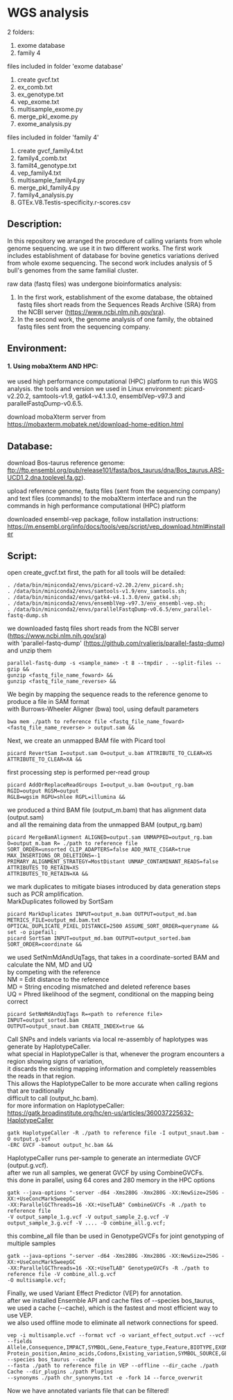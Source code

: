 # WGS analysis
 
2 folders:
1. exome database
2. family 4

files included in folder 'exome database'
1. create gvcf.txt
2. ex_comb.txt
3. ex_genotype.txt
4. vep_exome.txt
5. multisample_exome.py
6. merge_pkl_exome.py
7. exome_analysis.py

files included in folder 'family 4'
1. create gvcf_family4.txt
2. family4_comb.txt
3. familt4_genotype.txt
4. vep_family4.txt
5. multisample_family4.py
6. merge_pkl_family4.py
7. family4_analysis.py
8. GTEx.V8.Testis-specificity.r-scores.csv

## Description:

In this repository we arranged the procedure of calling variants from whole genome sequencing.
we use it in two different works. The first work includes establishment of database for bovine genetics 
variations derived from whole exome sequencing. The second work includes analysis of 5 bull's genomes
from the same familial cluster. 

raw data (fastq files) was undergone bioinformatics analysis:
1. In the first work, establishment of the exome database, the obtained fastq files short reads from
the Sequences Reads Archive (SRA) from the NCBI server (https://www.ncbi.nlm.nih.gov/sra).
2. In the second work, the genome analysis of one family, the obtained fastq files sent from 
the sequencing company.


## Environment:
#### 1. Using mobaXterm AND HPC:
we used high performance computational (HPC) platform to run this WGS analysis.
the tools and version we used in Linux environment: picard-v2.20.2, samtools-v1.9, 
gatk4-v4.1.3.0, ensemblVep-v97.3 and parallelFastqDump-v0.6.5.

download mobaXterm server from https://mobaxterm.mobatek.net/download-home-edition.html

## Database:
download Bos-taurus reference genome: 
ftp://ftp.ensembl.org/pub/release101/fasta/bos_taurus/dna/Bos_taurus.ARS-UCD1.2.dna.toplevel.fa.gz).

upload reference genome, fastq files (sent from the sequencing company) and text files (commands)
to the mobaXterm interface and run the commands in high performance  computational (HPC) platform

downloaded ensembl-vep package, follow installation instructions:
https://m.ensembl.org/info/docs/tools/vep/script/vep_download.html#installer

## Script:
open create_gvcf.txt
first, the path for all tools will be detailed:

```
. /data/bin/miniconda2/envs/picard-v2.20.2/env_picard.sh;
. /data/bin/miniconda2/envs/samtools-v1.9/env_samtools.sh;
. /data/bin/miniconda2/envs/gatk4-v4.1.3.0/env_gatk4.sh;
. /data/bin/miniconda2/envs/ensemblVep-v97.3/env_ensembl-vep.sh;
. /data/bin/miniconda2/envs/parallelFastqDump-v0.6.5/env_parallel-fastq-dump.sh
```

we downloaded fastq files short reads from the NCBI server (https://www.ncbi.nlm.nih.gov/sra)
<br> with 'parallel-fastq-dump' (https://github.com/rvalieris/parallel-fastq-dump) and unzip them

```
parallel-fastq-dump -s <sample_name> -t 8 --tmpdir . --split-files --gzip &&
gunzip <fastq_file_name_foward> &&
gunzip <fastq_file_name_reverse> &&
```

We begin by mapping the sequence reads to the reference genome to produce a file in SAM format
<br>with Burrows-Wheeler Aligner (bwa) tool, using default parameters

```
bwa mem ./path to reference file <fastq_file_name_foward> <fastq_file_name_reverse> > output.sam &&
```

Next, we create an unmapped BAM file with Picard tool

```
picard RevertSam I=output.sam O=output_u.bam ATTRIBUTE_TO_CLEAR=XS ATTRIBUTE_TO_CLEAR=XA &&
```

first processing step is performed per-read group

```
picard AddOrReplaceReadGroups I=output_u.bam O=output_rg.bam RGID=output RGSM=output 
RGLB=wgsim RGPU=shlee RGPL=illumina &&
```

we produced a third BAM file (output_m.bam) that has alignment data (output.sam)
<br> and all the remaining data from the unmapped BAM (output_rg.bam)

```
picard MergeBamAlignment ALIGNED=output.sam UNMAPPED=output_rg.bam O=output_m.bam R= ./path to reference file
SORT_ORDER=unsorted CLIP_ADAPTERS=false ADD_MATE_CIGAR=true MAX_INSERTIONS_OR_DELETIONS=-1 
PRIMARY_ALIGNMENT_STRATEGY=MostDistant UNMAP_CONTAMINANT_READS=false ATTRIBUTES_TO_RETAIN=XS 
ATTRIBUTES_TO_RETAIN=XA &&
```

we mark duplicates to mitigate biases introduced by data generation steps such as PCR amplification.
<br>MarkDuplicates followed by SortSam

```
picard MarkDuplicates INPUT=output_m.bam OUTPUT=output_md.bam METRICS_FILE=output_md.bam.txt 
OPTICAL_DUPLICATE_PIXEL_DISTANCE=2500 ASSUME_SORT_ORDER=queryname &&
set -o pipefail;
picard SortSam INPUT=output_md.bam OUTPUT=output_sorted.bam SORT_ORDER=coordinate &&
```

we used SetNmMdAndUqTags, that takes in a coordinate-sorted BAM and calculate the NM, MD and UQ 
<br>by competing with the reference
<br>NM = Edit distance to the reference
<br>MD = String encoding mismatched and deleted reference bases
<br>UQ = Phred likelihood of the segment, conditional on the mapping being correct

```
picard SetNmMdAndUqTags R=<path to reference file> INPUT=output_sorted.bam 
OUTPUT=output_snaut.bam CREATE_INDEX=true &&
```

Call SNPs and indels variants via local re-assembly of haplotypes was generate by HaplotypeCaller.
<br>what special in HaplotypeCaller is that, whenever the program encounters a region showing signs of variation,
<br>it discards the existing mapping information and completely reassembles the reads in that region.
<br>This allows the HaplotypeCaller to be more accurate when calling regions that are traditionally
<br>difficult to call (output_hc.bam).
<br>for more information on HaplotypeCaller: 
<br>https://gatk.broadinstitute.org/hc/en-us/articles/360037225632-HaplotypeCaller

```
gatk HaplotypeCaller -R ./path to reference file -I output_snaut.bam -O output.g.vcf 
-ERC GVCF -bamout output_hc.bam &&
```

HaplotypeCaller runs per-sample to generate an intermediate GVCF (output.g.vcf).
<br>after we run all samples, we generat GVCF by using CombineGVCFs.
<br>this done in parallel, using 64 cores and 280 memory in the HPC options

```
gatk --java-options "-server -d64 -Xms280G -Xmx280G -XX:NewSize=250G -XX:+UseConcMarkSweepGC 
-XX:ParallelGCThreads=16 -XX:+UseTLAB" CombineGVCFs -R ./path to reference file 
-V output_sample_1.g.vcf -V output_sample_2.g.vcf -V output_sample_3.g.vcf -V .... -O combine_all.g.vcf;
```

this combine_all file than be used in GenotypeGVCFs for joint genotyping of multiple samples

```
gatk --java-options "-server -d64 -Xms280G -Xmx280G -XX:NewSize=250G -XX:+UseConcMarkSweepGC 
-XX:ParallelGCThreads=16 -XX:+UseTLAB" GenotypeGVCFs -R ./path to reference file -V combine_all.g.vcf 
-O multisample.vcf;
```

Finally, we used Variant Effect Predictor (VEP) for annotation.
<br>after we installed Ensemble API and cache files of --species bos_taurus,
<br>we used a cache (--cache), which is the fastest and most efficient way to use VEP.
<br>we also used offline mode to eliminate all network connections for speed.

```
vep -i multisample.vcf --format vcf -o variant_effect_output.vcf --vcf --fields Allele,Consequence,IMPACT,SYMBOL,Gene,Feature_type,Feature,BIOTYPE,EXON,INTRON,HGVSc,HGVSp,cDNA_position,CDS_position,
Protein_position,Amino_acids,Codons,Existing_variation,SYMBOL_SOURCE,GENE_PHENO,SIFT,AF --species bos_taurus --cache
--fasta ./path to reference file in VEP --offline --dir_cache ./path Cache --dir_plugins ./path Plugins 
--synonyms ./path chr_synonyms.txt -e -fork 14 --force_overwrit 
```

Now we have annotated variants file that can be filtered!



